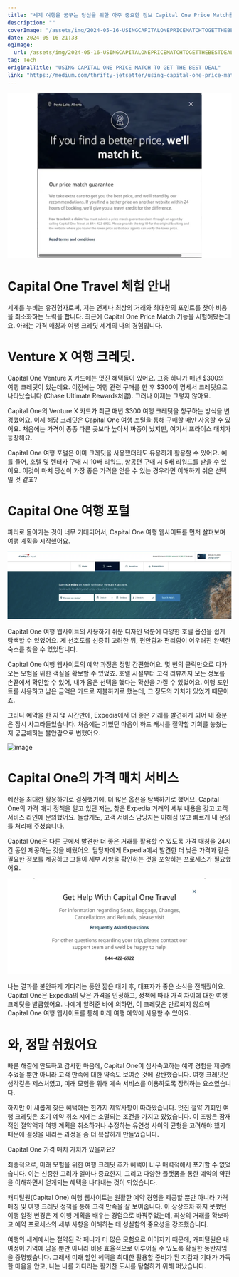 ```yaml
---
title: "세계 여행을 꿈꾸는 당신을 위한 아주 중요한 정보 Capital One Price Match를 활용하여 최상의 거래를 찾아보세요"
description: ""
coverImage: "/assets/img/2024-05-16-USINGCAPITALONEPRICEMATCHTOGETTHEBESTDEAL_0.png"
date: 2024-05-16 21:33
ogImage: 
  url: /assets/img/2024-05-16-USINGCAPITALONEPRICEMATCHTOGETTHEBESTDEAL_0.png
tag: Tech
originalTitle: "USING CAPITAL ONE PRICE MATCH TO GET THE BEST DEAL"
link: "https://medium.com/thrifty-jetsetter/using-capital-one-price-match-to-get-the-best-deal-6d6f30cb91f0"
---
```



![이미지](/assets/img/2024-05-16-USINGCAPITALONEPRICEMATCHTOGETTHEBESTDEAL_0.png)

# Capital One Travel 체험 안내

세계를 누비는 유경험자로써, 저는 언제나 최상의 거래와 최대한의 포인트를 찾아 비용을 최소화하는 노력을 합니다. 최근에 Capital One Price Match 기능을 시험해봤는데요. 아래는 가격 매칭과 여행 크레딧 세계의 나의 경험입니다.

# Venture X 여행 크레딧. 

<div class="content-ad"></div>

Capital One Venture X 카드에는 멋진 혜택들이 있어요. 그중 하나가 매년 $300의 여행 크레딧이 있는데요. 이전에는 여행 관련 구매를 한 후 $300이 명세서 크레딧으로 나타났습니다 (Chase Ultimate Rewards처럼). 그러나 이제는 그렇지 않아요.

Capital One의 Venture X 카드가 최근 매년 $300 여행 크레딧을 청구하는 방식을 변경했어요. 이제 해당 크레딧은 Capital One 여행 포털을 통해 구매할 때만 사용할 수 있어요. 처음에는 가격이 종종 다른 곳보다 높아서 짜증이 났지만, 여기서 프라이스 매치가 등장해요.

Capital One 여행 포털은 이미 크레딧을 사용했더라도 유용하게 활용할 수 있어요. 예를 들어, 호텔 및 렌터카 구매 시 10배 리워드, 항공편 구매 시 5배 리워드를 받을 수 있어요. 이것이 마치 당신이 가장 좋은 가격을 얻을 수 있는 경우라면 이해하기 쉬운 선택일 것 같죠?

# Capital One 여행 포털

<div class="content-ad"></div>

파리로 돌아가는 것이 너무 기대되어서, Capital One 여행 웹사이트를 먼저 살펴보며 여행 계획을 시작했어요.

![Capital One Travel](/assets/img/2024-05-16-USINGCAPITALONEPRICEMATCHTOGETTHEBESTDEAL_1.png)

Capital One 여행 웹사이트의 사용하기 쉬운 디자인 덕분에 다양한 호텔 옵션을 쉽게 탐색할 수 있었어요. 제 선호도를 신중히 고려한 뒤, 편안함과 편리함이 어우러진 완벽한 숙소를 찾을 수 있었답니다.

Capital One 여행 웹사이트의 예약 과정은 정말 간편했어요. 몇 번의 클릭만으로 다가오는 모험을 위한 객실을 확보할 수 있었죠. 호텔 시설부터 고객 리뷰까지 모든 정보를 손끝에서 확인할 수 있어, 내가 옳은 선택을 했다는 확신을 가질 수 있었어요. 여행 포인트를 사용하고 남은 금액은 카드로 지불하기로 했는데, 그 정도의 가치가 있었기 때문이죠.

<div class="content-ad"></div>

그러나 예약을 한 지 몇 시간만에, Expedia에서 더 좋은 거래를 발견하게 되어 내 흥분은 잠시 사그라들었습니다. 처음에는 기뻤던 마음이 하드 캐시를 절약할 기회를 놓쳤는지 궁금해하는 불안감으로 변했어요.

![image](https://yourwebsite.com/assets/img/2024-05-16-USINGCAPITALONEPRICEMATCHTOGETTHEBESTDEAL_2.png)

# Capital One의 가격 매치 서비스

예산을 최대한 활용하기로 결심했기에, 더 많은 옵션을 탐색하기로 했어요. Capital One의 가격 매치 정책을 알고 있던 저는, 찾은 Expedia 거래의 세부 내용을 갖고 고객 서비스 라인에 문의했어요. 놀랍게도, 고객 서비스 담당자는 이해심 많고 빠르게 내 문의를 처리해 주셨습니다.

<div class="content-ad"></div>

Capital One은 다른 곳에서 발견한 더 좋은 거래를 활용할 수 있도록 가격 매칭을 24시간 동안 제공하는 것을 배웠어요. 담당자에게 Expedia에서 발견한 더 낮은 가격과 같은 필요한 정보를 제공하고 그들이 세부 사항을 확인하는 것을 포함하는 프로세스가 필요했어요.

![Capital One Price Match](/assets/img/2024-05-16-USINGCAPITALONEPRICEMATCHTOGETTHEBESTDEAL_3.png)

나는 결과를 불안하게 기다리는 동안 짧은 대기 후, 대표자가 좋은 소식을 전해줬어요. Capital One은 Expedia의 낮은 가격을 인정하고, 정책에 따라 가격 차이에 대한 여행 크레딧을 발급했어요. 나에게 알려준 바에 의하면, 이 크레딧은 만료되지 않으며 Capital One 여행 웹사이트를 통해 미래 여행 예약에 사용할 수 있어요.

# 와, 정말 쉬웠어요

<div class="content-ad"></div>

빠른 해결에 안도하고 감사한 마음에, Capital One이 심사숙고하는 예약 경험을 제공해주었을 뿐만 아니라 고객 만족에 대한 약속도 보여준 것에 감탄했습니다. 여행 크레딧은 생각깊은 제스처였고, 미래 모험을 위해 계속 서비스를 이용하도록 장려하는 요소였습니다.  

하지만 이 새롭게 찾은 혜택에는 한가지 제약사항이 따라왔습니다. 멋진 절약 기회인 여행 크레딧은 초기 예약 취소 시에는 소멸되는 조건을 가지고 있었습니다. 이 조항은 잠재적인 절약액과 여행 계획을 취소하거나 수정하는 유연성 사이의 균형을 고려해야 했기 때문에 결정을 내리는 과정을 좀 더 복잡하게 만들었습니다.

Capital One 가격 매치 가치가 있을까요?  

최종적으로, 미래 모험을 위한 여행 크레딧 추가 혜택이 너무 매력적해서 포기할 수 없었습니다. 이는 신중한 고려가 얼마나 중요한지, 그리고 다양한 플랫폼을 통한 예약의 약관을 이해하면서 얻게되는 혜택을 나타내는 것이 되었습니다.  

<div class="content-ad"></div>

캐피털원(Capital One) 여행 웹사이트는 원활한 예약 경험을 제공할 뿐만 아니라 가격 매칭 및 여행 크레딧 정책을 통해 고객 만족을 잘 보여줍니다. 이 상상조차 하지 못했던 여행 일정 변경은 제 여행 계획을 배우는 경험으로 바꿔주었는데, 최상의 거래를 확보하고 예약 프로세스의 세부 사항을 이해하는 데 성실함의 중요성을 강조했습니다.

여행의 세계에서는 절약된 각 페니가 더 많은 모험으로 이어지기 때문에, 캐피털원은 내 여정이 기억에 남을 뿐만 아니라 비용 효율적으로 이루어질 수 있도록 확실한 동반자임을 증명했습니다. 그래서 미래 할인 혜택을 최대한 활용할 준비가 된 지갑과 기대가 가득한 마음을 안고, 나는 나를 기다리는 활기찬 도시를 탐험하기 위해 떠났습니다.